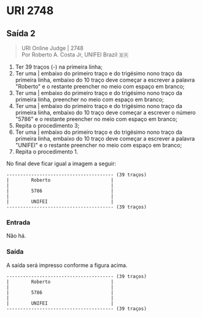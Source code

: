﻿# URI 2748

## Saída 2

>URI Online Judge | 2748  
>Por Roberto A. Costa Jr, UNIFEI Brazil :brazil:

1. Ter 39 traços (-) na primeira linha;  
2. Ter uma | embaixo do primeiro traço e do trigésimo nono traço da primeira linha, embaixo do 10 traço deve começar a escrever a palavra "Roberto" e o restante preencher no meio com espaço em branco;  
3. Ter uma | embaixo do primeiro traço e do trigésimo nono traço da primeira linha, preencher no meio com espaço em branco;  
4. Ter uma | embaixo do primeiro traço e do trigésimo nono traço da primeira linha, embaixo do 10 traço deve começar a escrever o número "5786" e o restante preencher no meio com espaço em branco;  
5. Repita o procedimento 3;  
6. Ter uma | embaixo do primeiro traço e do trigésimo nono traço da primeira linha, embaixo do 10 traço deve começar a escrever a palavra "UNIFEI" e o restante preencher no meio com espaço em branco;  
7. Repita o procedimento 1.  

No final deve ficar igual a imagem a seguir:  

```"
--------------------------------------- (39 traços)
|        Roberto                      |
|                                     |
|        5786                         |
|                                     |
|        UNIFEI                       |
--------------------------------------- (39 traços)
```

### Entrada

Não há.

### Saída

A saída será impresso conforme a figura acima.  

```"
--------------------------------------- (39 traços)
|        Roberto                      |
|                                     |
|        5786                         |
|                                     |
|        UNIFEI                       |
--------------------------------------- (39 traços)
```
